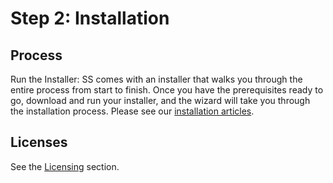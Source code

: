 [title]: # (2. Installation)
[tags]: # (Install)
[priority]: # (1002)

# Step 2: Installation

## Process

Run the Installer: SS comes with an installer that walks you through the entire process from start to finish. Once you have the prerequisites ready to go, download and run your installer, and the wizard will take you through the installation process. Please see our [installation articles](../../secret-server-setup/installation/index.md).

## Licenses

See the [Licensing](../../secret-server-setup/licensing/index.md) section.
